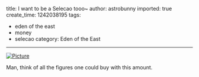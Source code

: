 title: I want to be a Selecao tooo~
author: astrobunny
imported: true
create_time: 1242038195
tags:
- eden of the east
- money
- selecao
category: Eden of the East
---
 [![](wp-uploads/2009/05/wpid-gg-eden-of-the-east-02-88c1e389-0-500x281.jpg "Picture")](/images/wp-uploads/2009/05/wpid-gg-eden-of-the-east-02-88c1e389-0.jpg)  
  
Man, think of all the figures one could buy with this amount.